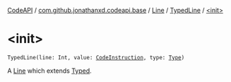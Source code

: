 [CodeAPI](../../../index.md) / [com.github.jonathanxd.codeapi.base](../../index.md) / [Line](../index.md) / [TypedLine](index.md) / [&lt;init&gt;](.)

# &lt;init&gt;

`TypedLine(line: Int, value: `[`CodeInstruction`](../../../com.github.jonathanxd.codeapi/-code-instruction.md)`, type: `[`Type`](http://docs.oracle.com/javase/6/docs/api/java/lang/reflect/Type.html)`)`

A [Line](../index.md) which extends [Typed](../../-typed/index.md).

